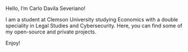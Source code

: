 Hello, I’m Carlo Davila Severiano!

I am a student at Clemson University studying Economics with a double speciality in Legal Studies and Cybersecurity. Here, you can find some of my open-source and private projects. 

Enjoy!
